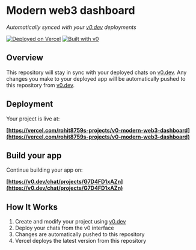 # Modern web3 dashboard

*Automatically synced with your [v0.dev](https://v0.dev) deployments*

[![Deployed on Vercel](https://img.shields.io/badge/Deployed%20on-Vercel-black?style=for-the-badge&logo=vercel)](https://vercel.com/rohit8759s-projects/v0-modern-web3-dashboard)
[![Built with v0](https://img.shields.io/badge/Built%20with-v0.dev-black?style=for-the-badge)](https://v0.dev/chat/projects/G7D4FD1xAZn)

## Overview

This repository will stay in sync with your deployed chats on [v0.dev](https://v0.dev).
Any changes you make to your deployed app will be automatically pushed to this repository from [v0.dev](https://v0.dev).

## Deployment

Your project is live at:

**[https://vercel.com/rohit8759s-projects/v0-modern-web3-dashboard](https://vercel.com/rohit8759s-projects/v0-modern-web3-dashboard)**

## Build your app

Continue building your app on:

**[https://v0.dev/chat/projects/G7D4FD1xAZn](https://v0.dev/chat/projects/G7D4FD1xAZn)**

## How It Works

1. Create and modify your project using [v0.dev](https://v0.dev)
2. Deploy your chats from the v0 interface
3. Changes are automatically pushed to this repository
4. Vercel deploys the latest version from this repository
